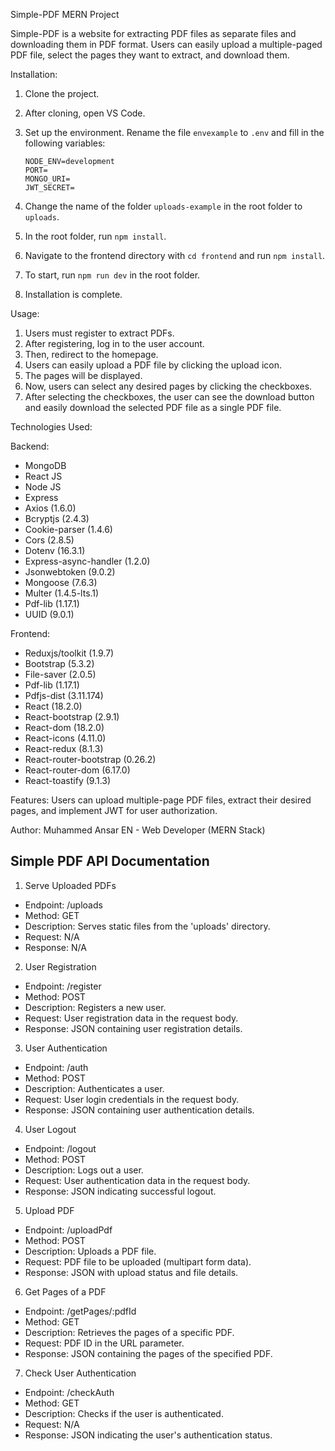 Simple-PDF MERN Project

Simple-PDF is a website for extracting PDF files as separate files and downloading them in PDF format. Users can easily upload a multiple-paged PDF file, select the pages they want to extract, and download them.

Installation:

1. Clone the project.
2. After cloning, open VS Code.
3. Set up the environment. Rename the file `envexample` to `.env` and fill in the following variables:

    ```
    NODE_ENV=development
    PORT=
    MONGO_URI=
    JWT_SECRET=
    ```
4. Change the name of the folder `uploads-example` in the root folder to `uploads`.
5. In the root folder, run `npm install`.
6. Navigate to the frontend directory with `cd frontend` and run `npm install`.
7. To start, run `npm run dev` in the root folder.
8. Installation is complete.


Usage:
1. Users must register to extract PDFs.
2. After registering, log in to the user account.
3. Then, redirect to the homepage.
4. Users can easily upload a PDF file by clicking the upload icon.
5. The pages will be displayed.
6. Now, users can select any desired pages by clicking the checkboxes.
7. After selecting the checkboxes, the user can see the download button and easily download the selected PDF file as a single PDF file.


Technologies Used:

Backend:
- MongoDB
- React JS
- Node JS
- Express
- Axios (1.6.0)
- Bcryptjs (2.4.3)
- Cookie-parser (1.4.6)
- Cors (2.8.5)
- Dotenv (16.3.1)
- Express-async-handler (1.2.0)
- Jsonwebtoken (9.0.2)
- Mongoose (7.6.3)
- Multer (1.4.5-lts.1)
- Pdf-lib (1.17.1)
- UUID (9.0.1)

Frontend:
- Reduxjs/toolkit (1.9.7)
- Bootstrap (5.3.2)
- File-saver (2.0.5)
- Pdf-lib (1.17.1)
- Pdfjs-dist (3.11.174)
- React (18.2.0)
- React-bootstrap (2.9.1)
- React-dom (18.2.0)
- React-icons (4.11.0)
- React-redux (8.1.3)
- React-router-bootstrap (0.26.2)
- React-router-dom (6.17.0)
- React-toastify (9.1.3)

Features:
Users can upload multiple-page PDF files, extract their desired pages, and implement JWT for user authorization.


Author:
Muhammed Ansar EN - Web Developer (MERN Stack)


## Simple PDF API Documentation

1. Serve Uploaded PDFs
- Endpoint: /uploads
- Method: GET
- Description: Serves static files from the 'uploads' directory.
- Request: N/A
- Response: N/A

2. User Registration
- Endpoint: /register
- Method: POST
- Description: Registers a new user.
- Request: User registration data in the request body.
- Response: JSON containing user registration details.

3. User Authentication
- Endpoint: /auth
- Method: POST
- Description: Authenticates a user.
- Request: User login credentials in the request body.
- Response: JSON containing user authentication details.

4. User Logout
- Endpoint: /logout
- Method: POST
- Description: Logs out a user.
- Request: User authentication data in the request body.
- Response: JSON indicating successful logout.

5. Upload PDF
- Endpoint: /uploadPdf
- Method: POST
- Description: Uploads a PDF file.
- Request: PDF file to be uploaded (multipart form data).
- Response: JSON with upload status and file details.

6. Get Pages of a PDF
- Endpoint: /getPages/:pdfId
- Method: GET
- Description: Retrieves the pages of a specific PDF.
- Request: PDF ID in the URL parameter.
- Response: JSON containing the pages of the specified PDF.

7. Check User Authentication
- Endpoint: /checkAuth
- Method: GET
- Description: Checks if the user is authenticated.
- Request: N/A
- Response: JSON indicating the user's authentication status.